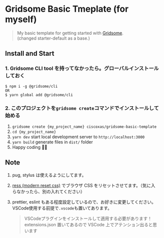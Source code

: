 # Gridsome Basic Tmeplate (for myself)

> My basic template for getting started with [Gridsome](https://gridsome.org/).<br>
> (changed starter-default as a base.)

## Install and Start

### 1. Gridsome CLI tool を持ってなかったら。グローバルインストールしておく

    $ npm i -g @gridsome/cli
    OR
    $ yarn global add @gridsome/cli

### 2. このプロジェクトを`gridsome create`コマンドでインストールして始める

1. `gridsome create {my_project_name} ciscoxas/gridsome-basic-template`
2. `cd {my_project_name}`
3. `yarn dev` start local development server to `http://localhost:3000`
4. `yarn build` generate files in `dist/` folder
5. Happy coding 🎉🙌

## Note

1. pug, stylus は使えるようにしてます。

2. [ress (modern reset css)](https://github.com/filipelinhares/ress) でブラウザ CSS をリセットさせてます。（気に入らなかったら、別の入れてください）

3. prettier, eslint もある程度設定しているので、お好きに変更してください。<br>
   VSCode使用する前提で`.vscode`も置いてあります。
   > VSCodeプラグインをインストールして適用する必要があります！<br>
   > extensions.json 置いてあるので VSCode 上でアテンション出ると思います

